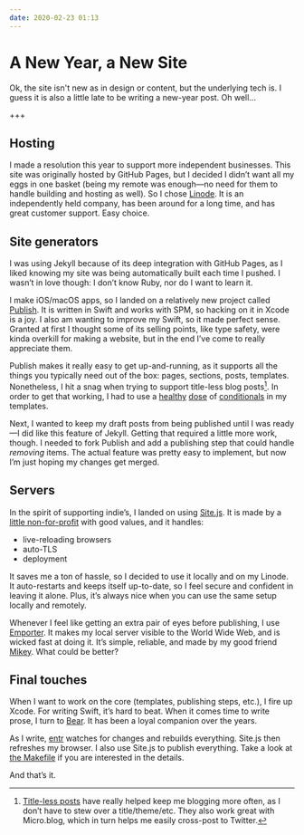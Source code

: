 ```yaml
---
date: 2020-02-23 01:13
---
```


# A New Year, a New Site

Ok, the site isn't new as in design or content, but the underlying tech is. I guess it is also a little late to be writing a new-year post. Oh well…

+++

## Hosting

I made a resolution this year to support more independent businesses. This site was originally hosted by GitHub Pages, but I decided I didn’t want all my eggs in one basket (being my remote was enough—no need for them to handle building and hosting as well). So I chose [Linode](https://www.linode.com/company/about/). It is an independently held company, has been around for a long time, and has great customer support. Easy choice.

## Site generators

I was using Jekyll because of its deep integration with GitHub Pages, as I liked knowing my site was being automatically built each time I pushed. I wasn’t in love though: I don’t know Ruby, nor do I want to learn it.

I make iOS/macOS apps, so I landed on a relatively new project called [Publish](https://github.com/JohnSundell/Publish). It is written in Swift and works with SPM, so hacking on it in Xcode is a joy. I also am wanting to improve my Swift, so it made perfect sense. Granted at first I thought some of its selling points, like type safety, were kinda overkill for making a website, but in the end I’ve come to really appreciate them.

Publish makes it really easy to get up-and-running, as it supports all the things you typically need out of the box: pages, sections, posts, templates. Nonetheless, I hit a snag when trying to support title-less blog posts[^1]. In order to get that working, I had to use a [healthy](https://github.com/peteschaffner/peteschaffner.com/blob/master/Sources/PeteSchaffner/Theme/Layout.swift#L28) [dose](https://github.com/peteschaffner/peteschaffner.com/blob/master/Sources/PeteSchaffner/Theme/Theme.swift#L27) of [conditionals](https://github.com/peteschaffner/peteschaffner.com/blob/master/Sources/PeteSchaffner/Theme/Theme.swift#L67) in my templates.

[^1]: [Title-less posts](https://manton.micro.blog/2014/09/15/defining-a-microblog.html) have really helped keep me blogging more often, as I don’t have to stew over a title/theme/etc. They also work great with Micro.blog, which in turn helps me easily cross-post to Twitter.

Next, I wanted to keep my draft posts from being published until I was ready—I did like this feature of Jekyll. Getting that required a little more work, though. I needed to fork Publish and add a publishing step that could handle *removing* items. The actual feature was pretty easy to implement, but now I’m just hoping my changes get merged.

## Servers

In the spirit of supporting indie’s, I landed on using [Site.js](https://sitejs.org). It is made by a [little non-for-profit](https://small-tech.org) with good values, and it handles:

- live-reloading browsers
- auto-TLS
- deployment

It saves me a ton of hassle, so I decided to use it locally and on my Linode. It auto-restarts and keeps itself up-to-date, so I feel secure and confident in leaving it alone. Plus, it’s always nice when you can use the same setup locally and remotely.

Whenever I feel like getting an extra pair of eyes before publishing, I use [Emporter](https://emporter.app). It makes my local server visible to the World Wide Web, and is wicked fast at doing it. It’s simple, reliable, and made by my good friend [Mikey](https://youngdynasty.net). What could be better?

## Final touches

When I want to work on the core (templates, publishing steps, etc.), I fire up Xcode. For writing Swift, it’s hard to beat. When it comes time to write prose, I turn to [Bear](https://bear.app). It has been a loyal companion over the years.

As I write, [entr](https://github.com/eradman/entr) watches for changes and rebuilds everything. Site.js then refreshes my browser. I also use Site.js to publish everything. Take a look at [the Makefile](https://github.com/peteschaffner/peteschaffner.com/blob/master/Makefile) if you are interested in the details.

And that’s it.
